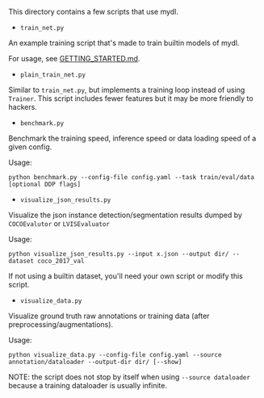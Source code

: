 
This directory contains a few scripts that use mydl.


* `train_net.py`

An example training script that's made to train builtin models of mydl.

For usage, see [GETTING_STARTED.md](../GETTING_STARTED.md).

* `plain_train_net.py`

Similar to `train_net.py`, but implements a training loop instead of using `Trainer`.
This script includes fewer features but it may be more friendly to hackers.

* `benchmark.py`

Benchmark the training speed, inference speed or data loading speed of a given config.

Usage:
```
python benchmark.py --config-file config.yaml --task train/eval/data [optional DDP flags]
```

* `visualize_json_results.py`

Visualize the json instance detection/segmentation results dumped by `COCOEvalutor` or `LVISEvaluator`

Usage:
```
python visualize_json_results.py --input x.json --output dir/ --dataset coco_2017_val
```
If not using a builtin dataset, you'll need your own script or modify this script.

* `visualize_data.py`

Visualize ground truth raw annotations or training data (after preprocessing/augmentations).

Usage:
```
python visualize_data.py --config-file config.yaml --source annotation/dataloader --output-dir dir/ [--show]
```

NOTE: the script does not stop by itself when using `--source dataloader` because a training
dataloader is usually infinite.
